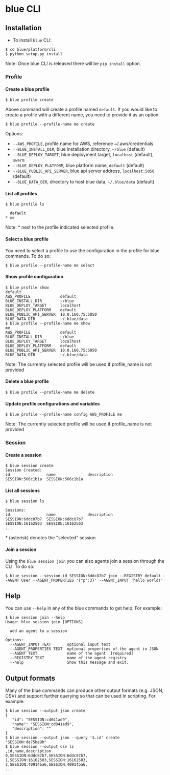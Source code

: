 # blue CLI

## Installation

* To install `blue` CLI:

```
$ cd blue/platform/cli
$ python setup.py install
```

Note: Once blue CLI is released there will be `pip install` option.


### Profile

#### Create a blue profile

```
$ blue profile create
```

Above command will create a profile named `default`. If you would like to create a profile with a different name, you need to provide it as an option:

```
$ blue profile --profile-name me create
```

Options:
- `--AWS_PROFILE`, profile name for AWS, reference ~/.aws/credentials
- `--BLUE_INSTALL_DIR`, blue installation directory, `~/blue` (default)
- `--BLUE_DEPLOY_TARGET`, blue deployment target, `localhost` (default), `swarm`
- `--BLUE_DEPLOY_PLATFORM`, blue platform name, `default` (default)
- `--BLUE_PUBLIC_API_SERVER`, blue api server address, `localhost:5050` (default)
- `--BLUE_DATA_DIR`, directory to host blue data, `~/.blue/data` (default)


#### List all profiles
```
$ blue profile ls

  default
* me
```

Note: * next to the profile indicated selected profile.


#### Select a blue profile

You need to select a profile to use the configuration in the profile for blue commands. To do so:

```
$ blue profile --profile-name me select
```


#### Show profile configuration

```
$ blue profile show
default
AWS_PROFILE             default
BLUE_INSTALL_DIR        ~/blue
BLUE_DEPLOY_TARGET      localhost
BLUE_DEPLOY_PLATFORM    default
BLUE_PUBLIC_API_SERVER  10.0.160.75:5050
BLUE_DATA_DIR           ~/.blue/data
$ blue profile --profile-name me show
me
AWS_PROFILE             default
BLUE_INSTALL_DIR        ~/blue
BLUE_DEPLOY_TARGET      localhost
BLUE_DEPLOY_PLATFORM    default
BLUE_PUBLIC_API_SERVER  10.0.160.75:5050
BLUE_DATA_DIR           ~/.blue/data
```

Note: The currently selected profile will be used if profile_name is not provided


#### Delete a blue profile
```
$ blue profile --profile-name me delete
```

#### Update profile configurations and variables

```
$ blue profile --profile-name config AWS_PROFILE me
```

Note: The currently selected profile will be used if profile_name is not provided

### Session

#### Create a session
```
$ blue session create
Session Created:
id                name              description
SESSION:566c1b1a  SESSION:566c1b1a
```

#### List all sessions
```
$ blue session ls

Sessions:
id                name              description
SESSION:6ddc87b7  SESSION:6ddc87b7
SESSION:16162503  SESSION:16162503
...
```
\* (asterisk) denotes the "selected" session 

#### Join a session

Using the `blue session join` you can also agents join a session through the CLI. To do so:

```
$ blue session --session-id SESSION:6ddc87b7 join --REGISTRY default --AGENT User --AGENT_PROPERTIES '{"p":3}' --AGENT_INPUT 'hello world!'
```

## Help

You can use `--help` in any of the blue commands to get help. For example:
```
$ blue session join --help
Usage: blue session join [OPTIONS]

  add an agent to a session

Options:
  --AGENT_INPUT TEXT       optional input text
  --AGENT_PROPERTIES TEXT  optional properties of the agent in JSON
  --AGENT TEXT             name of the agent  [required]
  --REGISTRY TEXT          name of the agent registry
  --help                   Show this message and exit.
```

## Output formats

Many of the blue commands can produce other output formats (e.g. JSON, CSV) and support further querying so that can be used in scripting.
For example:
```
$ blue session --output json create
{
   "id": "SESSION:cd041ad9",
   "name": "SESSION:cd041ad9",
   "description": ""
}
$ blue session --output json --query '$.id' create
"SESSION:de75be9b"
$ blue session --output csv ls
,id,name,description
0,SESSION:6ddc87b7,SESSION:6ddc87b7,
1,SESSION:16162503,SESSION:16162503,
2,SESSION:40914ba6,SESSION:40914ba6,
...
```


